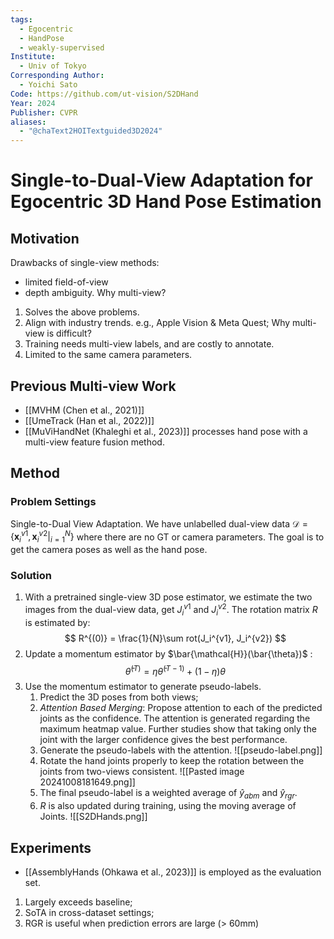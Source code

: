 ```yaml
---
tags:
  - Egocentric
  - HandPose
  - weakly-supervised
Institute:
  - Univ of Tokyo
Corresponding Author:
  - Yoichi Sato
Code: https://github.com/ut-vision/S2DHand
Year: 2024
Publisher: CVPR
aliases:
  - "@chaText2HOITextguided3D2024"
---
```

# Single-to-Dual-View Adaptation for Egocentric 3D Hand Pose Estimation
## Motivation
Drawbacks of single-view methods:
* limited field-of-view
* depth ambiguity.
Why multi-view?
1. Solves the above problems.
2. Align with industry trends. e.g., Apple Vision & Meta Quest;
Why multi-view is difficult?
1. Training needs multi-view labels, and are costly to annotate.
2. Limited to the same camera parameters.

## Previous Multi-view Work
* [[MVHM (Chen et al., 2021)]]
* [[UmeTrack (Han et al., 2022)]]
* [[MuViHandNet (Khaleghi et al., 2023)]]
processes hand pose with a multi-view feature fusion method.

## Method
### Problem Settings
Single-to-Dual View Adaptation.
We have unlabelled dual-view data $\mathcal{D}=\{\mathbf{x}_i^{v1}, \mathbf{x}_i^{v2}|_{i=1}^N\}$ where there are no GT or camera parameters. The goal is to get the camera poses as well as the hand pose.
### Solution
1. With a pretrained single-view 3D pose estimator, we estimate the two images from the dual-view data, get $J_i^{v1}$ and $J_i^{v2}$. The rotation matrix $R$ is estimated by:
	$$
		R^{(0)} = \frac{1}{N}\sum rot(J_i^{v1}, J_i^{v2})
	$$
2. Update a momentum estimator by $\bar{\mathcal{H}}(\bar{\theta})$ : $$\bar{\theta}^{(T)} = \eta\bar{\theta}^{(T-1)}+(1-\eta)\theta$$
3. Use the momentum estimator to generate pseudo-labels.
	1. Predict the 3D poses from both views;
	2. *Attention Based Merging*: Propose attention to each of the predicted joints as the confidence. The attention is generated regarding the maximum heatmap value. Further studies show that taking only the joint with the larger confidence gives the best performance.
	3. Generate the pseudo-labels with the attention.
		![[pseudo-label.png]]
	4. Rotate the hand joints properly to keep the rotation between the joints from two-views consistent.
		![[Pasted image 20241008181649.png]]
	5.  The final pseudo-label is a weighted average of $\hat{y}_{abm}$ and $\hat{y}_{rgr}$.
	6. $R$ is also updated during training, using the moving average of Joints.
![[S2DHands.png]]

## Experiments
* [[AssemblyHands (Ohkawa et al., 2023)]] is employed as the evaluation set.
1. Largely exceeds baseline;
2. SoTA in cross-dataset settings;
3. RGR is useful when prediction errors are large (> 60mm)